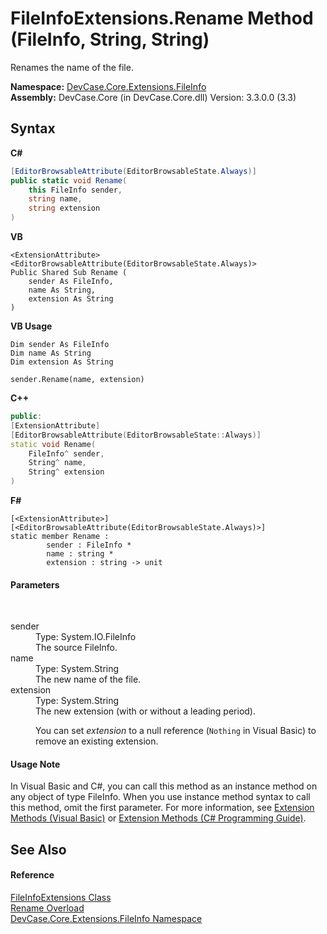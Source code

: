 # FileInfoExtensions.Rename Method (FileInfo, String, String)
 

Renames the name of the file.

**Namespace:**&nbsp;<a href="N_DevCase_Core_Extensions_FileInfo">DevCase.Core.Extensions.FileInfo</a><br />**Assembly:**&nbsp;DevCase.Core (in DevCase.Core.dll) Version: 3.3.0.0 (3.3)

## Syntax

**C#**<br />
``` C#
[EditorBrowsableAttribute(EditorBrowsableState.Always)]
public static void Rename(
	this FileInfo sender,
	string name,
	string extension
)
```

**VB**<br />
``` VB
<ExtensionAttribute>
<EditorBrowsableAttribute(EditorBrowsableState.Always)>
Public Shared Sub Rename ( 
	sender As FileInfo,
	name As String,
	extension As String
)
```

**VB Usage**<br />
``` VB Usage
Dim sender As FileInfo
Dim name As String
Dim extension As String

sender.Rename(name, extension)
```

**C++**<br />
``` C++
public:
[ExtensionAttribute]
[EditorBrowsableAttribute(EditorBrowsableState::Always)]
static void Rename(
	FileInfo^ sender, 
	String^ name, 
	String^ extension
)
```

**F#**<br />
``` F#
[<ExtensionAttribute>]
[<EditorBrowsableAttribute(EditorBrowsableState.Always)>]
static member Rename : 
        sender : FileInfo * 
        name : string * 
        extension : string -> unit 

```


#### Parameters
&nbsp;<dl><dt>sender</dt><dd>Type: System.IO.FileInfo<br />The source FileInfo.</dd><dt>name</dt><dd>Type: System.String<br />The new name of the file.</dd><dt>extension</dt><dd>Type: System.String<br />The new extension (with or without a leading period). 

 You can set *extension* to a null reference (`Nothing` in Visual Basic) to remove an existing extension.</dd></dl>

#### Usage Note
In Visual Basic and C#, you can call this method as an instance method on any object of type FileInfo. When you use instance method syntax to call this method, omit the first parameter. For more information, see <a href="https://docs.microsoft.com/dotnet/visual-basic/programming-guide/language-features/procedures/extension-methods">Extension Methods (Visual Basic)</a> or <a href="https://docs.microsoft.com/dotnet/csharp/programming-guide/classes-and-structs/extension-methods">Extension Methods (C# Programming Guide)</a>.

## See Also


#### Reference
<a href="T_DevCase_Core_Extensions_FileInfo_FileInfoExtensions">FileInfoExtensions Class</a><br /><a href="Overload_DevCase_Core_Extensions_FileInfo_FileInfoExtensions_Rename">Rename Overload</a><br /><a href="N_DevCase_Core_Extensions_FileInfo">DevCase.Core.Extensions.FileInfo Namespace</a><br />